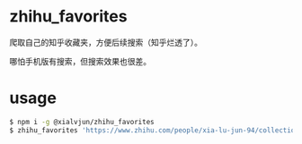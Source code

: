 # zhihu_favorites
爬取自己的知乎收藏夹，方便后续搜索（知乎烂透了）。

哪怕手机版有搜索，但搜索效果也很差。

# usage
```sh
$ npm i -g @xialvjun/zhihu_favorites
$ zhihu_favorites 'https://www.zhihu.com/people/xia-lu-jun-94/collections'
```
